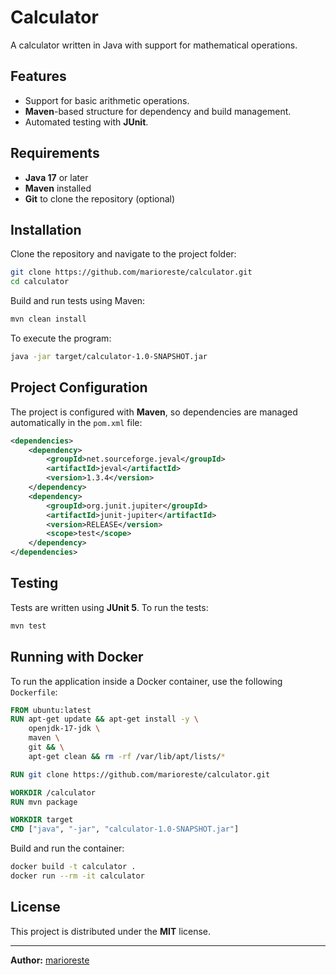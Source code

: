 # Calculator

A calculator written in Java with support for mathematical operations.

## Features
- Support for basic arithmetic operations.
- **Maven**-based structure for dependency and build management.
- Automated testing with **JUnit**.

## Requirements
- **Java 17** or later
- **Maven** installed
- **Git** to clone the repository (optional)

## Installation

Clone the repository and navigate to the project folder:
```sh
git clone https://github.com/marioreste/calculator.git
cd calculator
```

Build and run tests using Maven:
```sh
mvn clean install
```

To execute the program:
```sh
java -jar target/calculator-1.0-SNAPSHOT.jar
```

## Project Configuration
The project is configured with **Maven**, so dependencies are managed automatically in the `pom.xml` file:
```xml
<dependencies>
    <dependency>
        <groupId>net.sourceforge.jeval</groupId>
        <artifactId>jeval</artifactId>
        <version>1.3.4</version>
    </dependency>
    <dependency>
        <groupId>org.junit.jupiter</groupId>
        <artifactId>junit-jupiter</artifactId>
        <version>RELEASE</version>
        <scope>test</scope>
    </dependency>
</dependencies>
```

## Testing
Tests are written using **JUnit 5**. To run the tests:
```sh
mvn test
```

## Running with Docker
To run the application inside a Docker container, use the following `Dockerfile`:
```dockerfile
FROM ubuntu:latest
RUN apt-get update && apt-get install -y \
    openjdk-17-jdk \
    maven \
    git && \
    apt-get clean && rm -rf /var/lib/apt/lists/*

RUN git clone https://github.com/marioreste/calculator.git

WORKDIR /calculator
RUN mvn package

WORKDIR target
CMD ["java", "-jar", "calculator-1.0-SNAPSHOT.jar"]
```
Build and run the container:
```sh
docker build -t calculator .
docker run --rm -it calculator
```

## License
This project is distributed under the **MIT** license.

---
**Author:** [marioreste](https://github.com/marioreste)

